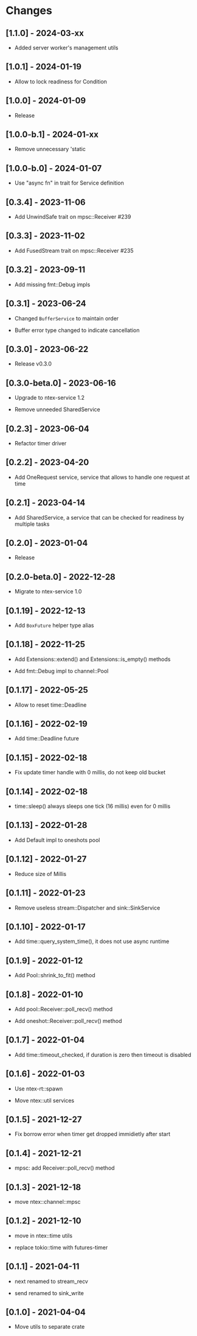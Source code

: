 # Changes

## [1.1.0] - 2024-03-xx

* Added server worker's management utils

## [1.0.1] - 2024-01-19

* Allow to lock readiness for Condition

## [1.0.0] - 2024-01-09

* Release

## [1.0.0-b.1] - 2024-01-xx

* Remove unnecessary 'static

## [1.0.0-b.0] - 2024-01-07

* Use "async fn" in trait for Service definition

## [0.3.4] - 2023-11-06

* Add UnwindSafe trait on mpsc::Receiver<T> #239

## [0.3.3] - 2023-11-02

* Add FusedStream trait on mpsc::Receiver<T> #235

## [0.3.2] - 2023-09-11

* Add missing fmt::Debug impls

## [0.3.1] - 2023-06-24

* Changed `BufferService` to maintain order

* Buffer error type changed to indicate cancellation

## [0.3.0] - 2023-06-22

* Release v0.3.0

## [0.3.0-beta.0] - 2023-06-16

* Upgrade to ntex-service 1.2

* Remove unneeded SharedService

## [0.2.3] - 2023-06-04

* Refactor timer driver

## [0.2.2] - 2023-04-20

* Add OneRequest service, service that allows to handle one request at time

## [0.2.1] - 2023-04-14

* Add SharedService, a service that can be checked for readiness by multiple tasks

## [0.2.0] - 2023-01-04

* Release

## [0.2.0-beta.0] - 2022-12-28

* Migrate to ntex-service 1.0

## [0.1.19] - 2022-12-13

* Add `BoxFuture` helper type alias

## [0.1.18] - 2022-11-25

* Add Extensions::extend() and Extensions::is_empty() methods

* Add fmt::Debug impl to channel::Pool

## [0.1.17] - 2022-05-25

* Allow to reset time::Deadline

## [0.1.16] - 2022-02-19

* Add time::Deadline future

## [0.1.15] - 2022-02-18

* Fix update timer handle with 0 millis, do not keep old bucket

## [0.1.14] - 2022-02-18

* time::sleep() always sleeps one tick (16 millis) even for 0 millis

## [0.1.13] - 2022-01-28

* Add Default impl to oneshots pool

## [0.1.12] - 2022-01-27

* Reduce size of Millis

## [0.1.11] - 2022-01-23

* Remove useless stream::Dispatcher and sink::SinkService

## [0.1.10] - 2022-01-17

* Add time::query_system_time(), it does not use async runtime

## [0.1.9] - 2022-01-12

* Add Pool::shrink_to_fit() method

## [0.1.8] - 2022-01-10

* Add pool::Receiver::poll_recv() method

* Add oneshot::Receiver::poll_recv() method

## [0.1.7] - 2022-01-04

* Add time::timeout_checked, if duration is zero then timeout is disabled

## [0.1.6] - 2022-01-03

* Use ntex-rt::spawn

* Move ntex::util services

## [0.1.5] - 2021-12-27

* Fix borrow error when timer get dropped immidietly after start

## [0.1.4] - 2021-12-21

* mpsc: add Receiver::poll_recv() method

## [0.1.3] - 2021-12-18

* move ntex::channel::mpsc

## [0.1.2] - 2021-12-10

* move in ntex::time utils

* replace tokio::time with futures-timer

## [0.1.1] - 2021-04-11

* next renamed to stream_recv

* send renamed to sink_write

## [0.1.0] - 2021-04-04

* Move utils to separate crate

